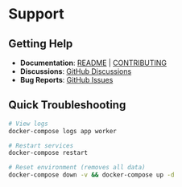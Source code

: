 # Support

## Getting Help

- **Documentation**: [README](README.md) | [CONTRIBUTING](CONTRIBUTING.md)
- **Discussions**: [GitHub Discussions](https://github.com/supercheck-io/supercheck/discussions)
- **Bug Reports**: [GitHub Issues](https://github.com/supercheck-io/supercheck/issues)

## Quick Troubleshooting

```bash
# View logs
docker-compose logs app worker

# Restart services
docker-compose restart

# Reset environment (removes all data)
docker-compose down -v && docker-compose up -d
```
